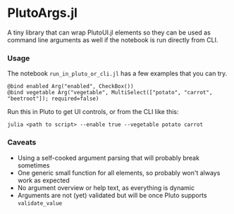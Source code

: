 # PlutoArgs.jl

A tiny library that can wrap PlutoUI.jl elements so they can be used as command line arguments as well if the notebook is run directly from CLI.

### Usage

The notebook `run_in_pluto_or_cli.jl` has a few examples that you can try.

```
@bind enabled Arg("enabled", CheckBox())
@bind vegetable Arg("vegetable", MultiSelect(["potato", "carrot", "beetroot"]); required=false)
```

Run this in Pluto to get UI controls, or from the CLI like this:
```
julia <path to script> --enable true --vegetable potato carrot
```

### Caveats

- Using a self-cooked argument parsing that will probably break sometimes
- One generic small function for all elements, so probably won't always work as expected
- No argument overview or help text, as everything is dynamic
- Arguments are not (yet) validated but will be once Pluto supports `validate_value`
